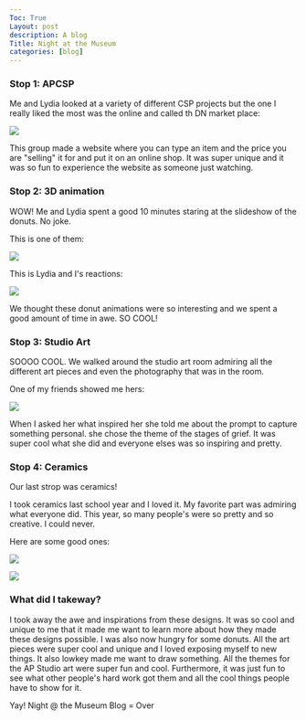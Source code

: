 ```yaml
---
Toc: True
Layout: post
description: A blog
Title: Night at the Museum
categories: [blog]
---
```


### Stop 1: APCSP

Me and Lydia looked at a variety of different CSP projects but the one I really liked the most was the online and called th DN market place:

![]({{site.baseurl}}/images/CSP.png)

This group made a website where you can type an item and the price you are "selling" it for and put it on an online shop. It was super unique and it was so fun to experience the website as someone just watching.

### Stop 2: 3D animation

WOW! Me and Lydia spent a good 10 minutes staring at the slideshow of the donuts. No joke.

This is one of them:

![]({{site.baseurl}}/images/donut.png)

This is Lydia and I's reactions:

![]({{site.baseurl}}/images/reaction.png)

We thought these donut animations were so interesting and we spent a good amount of time in awe. SO COOL!

### Stop 3: Studio Art

SOOOO COOL. We walked around the studio art room admiring all the different art pieces and even the photography that was in the room.

One of my friends showed me hers:

![]({{site.baseurl}}/images/anisa.png)

When I asked her what inspired her she told me about the prompt to capture something personal. she chose the theme of the stages of grief. It was super cool what she did and everyone elses was so inspiring and pretty.

### Stop 4: Ceramics

Our last strop was ceramics!

I took ceramics last school year and I loved it. My favorite part was admiring what everyone did. This year, so many people's were so pretty and so creative. I could never.

Here are some good ones:

![]({{site.baseurl}}/images/ceramics.png)

![]({{site.baseurl}}/images/ceramictwo.png)

### What did I takeway?
I took away the awe and inspirations from these designs. It was so cool and unique to me that it made me want to learn more about how they made these designs possible. I was also now hungry for some donuts. All the art pieces were super cool and unique and I loved exposing myself to new things. It also lowkey made me want to draw something. All the themes for the AP Studio art were super fun and cool. Furthermore, it was just fun to see what other people's hard work got them and all the cool things people have to show for it.

Yay! Night @ the Museum Blog = Over